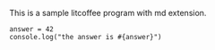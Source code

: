 This is a sample litcoffee program with md extension.

    answer = 42
    console.log("the answer is #{answer}")

